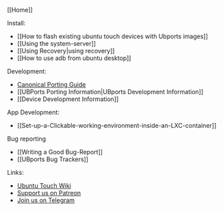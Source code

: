 [[Home]]

Install:
* [[How to flash existing ubuntu touch devices with Ubports images]]
* [[Using the system-server]]
* [[Using Recovery|using recovery]]
* [[How to use adb from ubuntu desktop]]

Development:
* [Canonical Porting Guide](https://developer.ubuntu.com/en/phone/devices/porting-new-device/)
* [[UBPorts Porting Information|UBports Development Information]]
* [[Device Development Information]]

App Development:
* [[Set-up-a-Clickable-working-environment-inside-an-LXC-container]]

Bug reporting
* [[Writing a Good Bug-Report]]
* [[UBports Bug Trackers]]

Links:
* [Ubuntu Touch Wiki](https://wiki.ubuntu.com/Touch)
* [Support us on Patreon](https://patreon.com/ubports/)
* [Join us on Telegram](https://ubports.com/telegram)